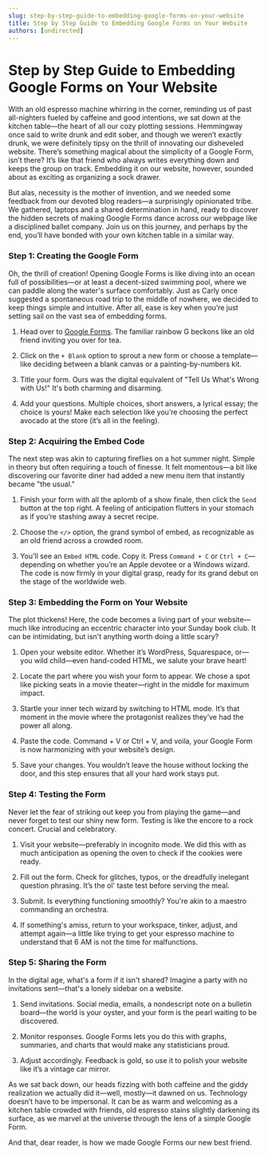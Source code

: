 ```yaml
---
slug: step-by-step-guide-to-embedding-google-forms-on-your-website
title: Step by Step Guide to Embedding Google Forms on Your Website
authors: [undirected]
---
```



# Step by Step Guide to Embedding Google Forms on Your Website

With an old espresso machine whirring in the corner, reminding us of past all-nighters fueled by caffeine and good intentions, we sat down at the kitchen table—the heart of all our cozy plotting sessions. Hemmingway once said to write drunk and edit sober, and though we weren’t exactly drunk, we were definitely tipsy on the thrill of innovating our disheveled website. There’s something magical about the simplicity of a Google Form, isn’t there? It’s like that friend who always writes everything down and keeps the group on track. Embedding it on our website, however, sounded about as exciting as organizing a sock drawer.

But alas, necessity is the mother of invention, and we needed some feedback from our devoted blog readers—a surprisingly opinionated tribe. We gathered, laptops and a shared determination in hand, ready to discover the hidden secrets of making Google Forms dance across our webpage like a disciplined ballet company. Join us on this journey, and perhaps by the end, you’ll have bonded with your own kitchen table in a similar way.

### **Step 1: Creating the Google Form**

Oh, the thrill of creation! Opening Google Forms is like diving into an ocean full of possibilities—or at least a decent-sized swimming pool, where we can paddle along the water's surface comfortably. Just as Carly once suggested a spontaneous road trip to the middle of nowhere, we decided to keep things simple and intuitive. After all, ease is key when you’re just setting sail on the vast sea of embedding forms.

1. Head over to [Google Forms](https://forms.google.com). The familiar rainbow G beckons like an old friend inviting you over for tea.
   
2. Click on the `+ Blank` option to sprout a new form or choose a template—like deciding between a blank canvas or a painting-by-numbers kit.

3. Title your form. Ours was the digital equivalent of "Tell Us What's Wrong with Us!" It's both charming and disarming.

4. Add your questions. Multiple choices, short answers, a lyrical essay; the choice is yours! Make each selection like you’re choosing the perfect avocado at the store (it’s all in the feeling).

### **Step 2: Acquiring the Embed Code**

The next step was akin to capturing fireflies on a hot summer night. Simple in theory but often requiring a touch of finesse. It felt momentous—a bit like discovering our favorite diner had added a new menu item that instantly became "the usual."

1. Finish your form with all the aplomb of a show finale, then click the `Send` button at the top right. A feeling of anticipation flutters in your stomach as if you’re stashing away a secret recipe.

2. Choose the `</>` option, the grand symbol of embed, as recognizable as an old friend across a crowded room.

3. You’ll see an `Embed HTML` code. Copy it. Press `Command + C` or `Ctrl + C`—depending on whether you’re an Apple devotee or a Windows wizard. The code is now firmly in your digital grasp, ready for its grand debut on the stage of the worldwide web.

### **Step 3: Embedding the Form on Your Website**

The plot thickens! Here, the code becomes a living part of your website—much like introducing an eccentric character into your Sunday book club. It can be intimidating, but isn't anything worth doing a little scary?

1. Open your website editor. Whether it’s WordPress, Squarespace, or—you wild child—even hand-coded HTML, we salute your brave heart!

2. Locate the part where you wish your form to appear. We chose a spot like picking seats in a movie theater—right in the middle for maximum impact.

3. Startle your inner tech wizard by switching to HTML mode. It’s that moment in the movie where the protagonist realizes they’ve had the power all along.

4. Paste the code. Command + V or Ctrl + V, and voila, your Google Form is now harmonizing with your website’s design.

5. Save your changes. You wouldn’t leave the house without locking the door, and this step ensures that all your hard work stays put.

### **Step 4: Testing the Form**

Never let the fear of striking out keep you from playing the game—and never forget to test our shiny new form. Testing is like the encore to a rock concert. Crucial and celebratory.

1. Visit your website—preferably in incognito mode. We did this with as much anticipation as opening the oven to check if the cookies were ready.

2. Fill out the form. Check for glitches, typos, or the dreadfully inelegant question phrasing. It’s the ol' taste test before serving the meal.

3. Submit. Is everything functioning smoothly? You're akin to a maestro commanding an orchestra.

4. If something's amiss, return to your workspace, tinker, adjust, and attempt again—a little like trying to get your espresso machine to understand that 6 AM is not the time for malfunctions.

### **Step 5: Sharing the Form**

In the digital age, what's a form if it isn't shared? Imagine a party with no invitations sent—that's a lonely sidebar on a website.

1. Send invitations. Social media, emails, a nondescript note on a bulletin board—the world is your oyster, and your form is the pearl waiting to be discovered.

2. Monitor responses. Google Forms lets you do this with graphs, summaries, and charts that would make any statisticians proud.

3. Adjust accordingly. Feedback is gold, so use it to polish your website like it’s a vintage car mirror.

As we sat back down, our heads fizzing with both caffeine and the giddy realization we actually did it—well, mostly—it dawned on us. Technology doesn’t have to be impersonal. It can be as warm and welcoming as a kitchen table crowded with friends, old espresso stains slightly darkening its surface, as we marvel at the universe through the lens of a simple Google Form.

And that, dear reader, is how we made Google Forms our new best friend.